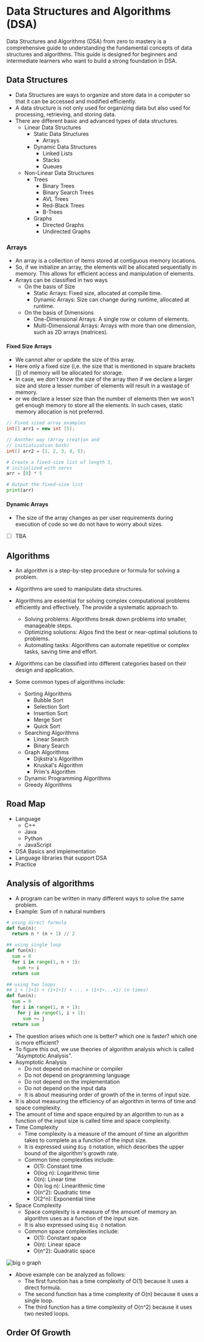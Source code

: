 # Data Structures and Algorithms (DSA)
Data Structures and Algorithms (DSA) from zero to mastery is a comprehensive guide to understanding the fundamental concepts of data structures and algorithms. 
This guide is designed for beginners and intermediate learners who want to build a strong foundation in DSA.

## Data Structures
- Data Structures are ways to organize and store data in a computer so that it can be accessed and modified efficiently.
- A data structure is not only used for organizing data but also used for processing, retrieving, and storing data.
- There are different basic and advanced types of data structures.
  - Linear Data Structures
    - Static Data Structures
      - Arrays
    - Dynamic Data Structures
      - Linked Lists
      - Stacks
      - Queues
  - Non-Linear Data Structures
    - Trees
      - Binary Trees
      - Binary Search Trees
      - AVL Trees
      - Red-Black Trees
      - B-Trees
    - Graphs
      - Directed Graphs
      - Undirected Graphs

### Arrays
- An array is a collection of items stored at contiguous memory locations.
- So, if we initialize an array, the elements will be allocated sequentially in memory. This allows for efficient access and manipulation of elements.
- Arrays can be classified in two ways
  - On the basis of Size
    - Static Arrays: Fixed size, allocated at compile time.
    - Dynamic Arrays: Size can change during runtime, allocated at runtime.
  - On the basis of Dimensions
    - One-Dimensional Arrays: A single row or column of elements.
    - Multi-Dimensional Arrays: Arrays with more than one dimension, such as 2D arrays (matrices).

#### Fixed Size Arrays
- We cannot alter or update the size of this array.
- Here only a fixed size (i,e. the size that is mentioned in square brackets []) of memory will be allocated for storage.
- In case, we don't know the size of the array then if we declare a larger size and store a lesser number of elements will result in a wastage of memory.
- or we declare a lesser size than the number of elements then we won't get enough memory to store all the elements. In such cases, static memory allocation is not preferred.
```Java
// Fixed sized array examples
int[] arr1 = new int [5];

// Another way (Array creation and 
// initialization both)
int[] arr2 = {1, 2, 3, 4, 5};
```
```python
# Create a fixed-size list of length 5, 
# initialized with zeros
arr = [0] * 5

# Output the fixed-size list
print(arr)
```

#### Dynamic Arrays
- The size of the array changes as per user requirements during execution of code so we do not have to worry about sizes.
- [ ] TBA






## Algorithms
- An algorithm is a step-by-step procedure or formula for solving a problem.
- Algorithms are used to manipulate data structures.
- Algorithms are essential for solving complex computational problems efficiently and effectively. The provide a systematic approach to.
  - Solving problems: Algorithms break down problems into smaller, manageable steps.
  - Optimizing solutions: Algos find the best or near-optimal solutions to problems.
  - Automating tasks: Algorithms can automate repetitive or complex tasks, saving time and effort.

- Algorithms can be classified into different categories based on their design and application.
- Some common types of algorithms include:
  - Sorting Algorithms
    - Bubble Sort
    - Selection Sort
    - Insertion Sort
    - Merge Sort
    - Quick Sort
  - Searching Algorithms
    - Linear Search
    - Binary Search
  - Graph Algorithms
    - Dijkstra's Algorithm
    - Kruskal's Algorithm
    - Prim's Algorithm
  - Dynamic Programming Algorithms
  - Greedy Algorithms


## Road Map
- Language
  - C++
  - Java
  - Python
  - JavaScript
- DSA Basics and implementation
- Language libraries that support DSA
- Practice


## Analysis of algorithms
- A program can be written in many different ways to solve the same problem.
- Example: Sum of n natural numbers

```python
# using direct formula
def fun(n):
  return n * (n + 1) // 2

## using single loop
def fun(n):
  sum = 0
  for i in range(1, n + 1):
    sum += i
  return sum

## using two loops
## 1 + (1+1) + (1+1+1) + ... + (1+1+...+1) (n times)
def fun(n):
  sum = 0
  for i in range(1, n + 1):
    for j in range(1, i + 1):
      sum += j
  return sum
```

- The question arises which one is better? which one is faster? which one is more efficient?
- To figure this out, we use theories of algorithm analysis which is called "Asymptotic Analysis".
- Asymptotic Analysis
  - Do not depend on machine or compiler
  - Do not depend on programming language
  - Do not depend on the implementation
  - Do not depend on the input data
  - It is about measuring order of growth of the in terms of input size.
- It is about measuring the efficiency of an algorithm in terms of time and space complexity.
- The amount of time and space erquired by an algorithm to run as a function of the input size is called time and space complexity.
- Time Complexity
  - Time complexity is a measure of the amount of time an algorithm takes to complete as a function of the input size.
  - It is expressed using `Big O` notation, which describes the upper bound of the algorithm's growth rate.
  - Common time complexities include:
    - O(1): Constant time
    - O(log n): Logarithmic time
    - O(n): Linear time
    - O(n log n): Linearithmic time
    - O(n^2): Quadratic time
    - O(2^n): Exponential time
- Space Complexity
  - Space complexity is a measure of the amount of memory an algorithm uses as a function of the input size.
  - It is also expressed using `Big O` notation.
  - Common space complexities include:
    - O(1): Constant space
    - O(n): Linear space
    - O(n^2): Quadratic space

![big o graph](./.images/272497286298666.png)


- Above example can be analyzed as follows:
  - The first function has a time complexity of O(1) because it uses a direct formula.
  - The second function has a time complexity of O(n) because it uses a single loop.
  - The third function has a time complexity of O(n^2) because it uses two nested loops.
 
## Order Of Growth

